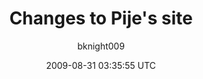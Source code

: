 ---
title: 'Changes to Pije''s site'
posts: 1
hash: 'az9FXL66'
author: 'bknight009'
date: 2009-08-31 03:35:55 UTC
sources:
  - https://tokipona.yahoogroups.narkive.com/az9FXL66
---